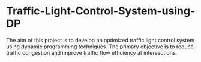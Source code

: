 # Traffic-Light-Control-System-using-DP
The aim of this project is to develop an optimized traffic light control system using dynamic programming techniques. The primary objective is to reduce traffic congestion and improve traffic flow efficiency at intersections. 
